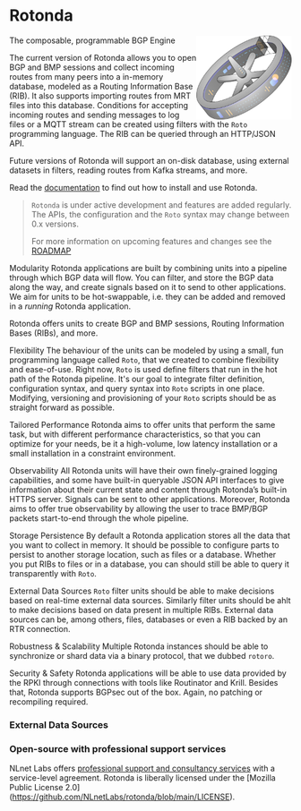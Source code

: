 # Rotonda

<img align="right" src="doc/manual/source/img/rotonda-illustrative-icon.png" height="150">


The composable, programmable BGP Engine

The current version of Rotonda allows you to open BGP and BMP sessions and
collect incoming routes from many peers into a in-memory database, modeled as
a Routing Information Base (RIB). It also supports importing routes from MRT
files into this database. Conditions for accepting incoming routes and sending
messages to log files or a MQTT stream can be created using filters with the
`Roto` programming language. The RIB can be queried through an HTTP/JSON
API.

Future versions of Rotonda will support an on-disk database, using external
datasets in filters, reading routes from Kafka streams, and more.

Read the [documentation](https://rotonda.docs.nlnetlabs.nl) to find out how to
install and use Rotonda.

> `Rotonda` is under active development and features are added regularly.
> The APIs, the configuration and the `Roto` syntax may change between
> 0.x versions.
>
> For more information on upcoming features and changes see the 
> [ROADMAP](ROADMAP.md)

Modularity
   Rotonda applications are built by combining units into a pipeline through
   which BGP data will flow. You can filter, and store the BGP data along
   the way, and create signals based on it to send to other applications. We
   aim for units to be hot-swappable, i.e. they can be added and removed in a
   *running* Rotonda application.

   Rotonda offers units to create BGP and BMP sessions, Routing Information
   Bases (RIBs), and more.

Flexibility
   The behaviour of the units can be modeled by using a small, fun programming
   language called `Roto`, that we created to combine flexibility and
   ease-of-use. Right now, `Roto` is used define filters that run in the hot
   path of the Rotonda pipeline. It's our goal to integrate filter definition,
   configuration syntax, and query syntax into `Roto` scripts in one place.
   Modifying, versioning and provisioning of your `Roto` scripts should be
   as straight forward as possible.

Tailored Performance
   Rotonda aims to offer units that perform the same task, but with different
   performance characteristics, so that you can optimize for your needs, be it
   a high-volume, low latency installation or a small installation in a
   constraint environment.

Observability
   All Rotonda units will have their own finely-grained logging capabilities,
   and some have built-in queryable JSON API interfaces to give information
   about their current state and content through Rotonda’s built-in HTTPS
   server. Signals can be sent to other applications. Moreover, Rotonda aims
   to offer true observability by allowing the user to trace BMP/BGP packets
   start-to-end through the whole pipeline.

Storage Persistence
   By default a Rotonda application stores all the data that you want to
   collect in memory. It should be possible to configure parts to persist
   to another storage location, such as files or a database. Whether you put
   RIBs to files or in a database, you can should still be able to query it
   transparently with `Roto`.

External Data Sources
   `Roto` filter units should be able to make decisions based on real-time
   external data sources. Similarly filter units should be ahlt to make
   decisions based on data present in multiple RIBs. External data sources
   can be, among others, files, databases or even a RIB backed by an RTR
   connection.

Robustness & Scalability
   Multiple Rotonda instances should be able to synchronize or shard data via
   a binary protocol, that we dubbed `rotoro`.

Security & Safety
   Rotonda applications will be able to use data provided by the RPKI through
   connections with tools like Routinator and Krill. Besides that, Rotonda
   supports BGPsec out of the box. Again, no patching or recompiling required.

### External Data Sources
### Open-source with professional support services

NLnet Labs offers [professional support and consultancy
services](https://www.nlnetlabs.nl/services/contracts/) with a service-level
agreement. Rotonda is liberally licensed under the
[Mozilla Public License 2.0]
(https://github.com/NLnetLabs/rotonda/blob/main/LICENSE).
